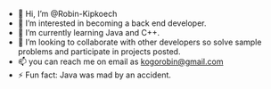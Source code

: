 - 👋 Hi, I’m @Robin-Kipkoech
- 👀 I’m interested in becoming a back end developer.
- 🌱 I’m currently learning Java and C++.
- 💞️ I’m looking to collaborate with other developers so solve sample problems and participate in projects posted.
- 📫 you can reach me on email as kogorobin@gmail.com
- ⚡ Fun fact: Java was mad by an accident.

<!---
Robin-Kipkoech/Robin-Kipkoech is a ✨ special ✨ repository because its `README.md` (this file) appears on your GitHub profile.
You can click the Preview link to take a look at your changes.
--->
